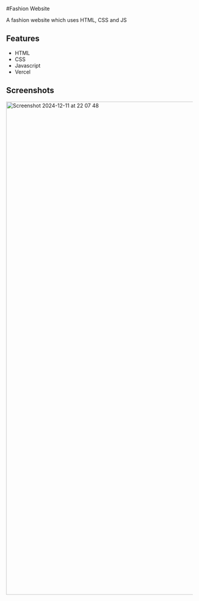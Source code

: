 
#Fashion Website

A fashion website which uses HTML, CSS and JS


## Features

- HTML
- CSS
- Javascript
- Vercel


## Screenshots

 <img width="1331" alt="Screenshot 2024-12-11 at 22 07 48" src="https://github.com/user-attachments/assets/26a03d9d-0521-4244-a670-60d67d1dae96" />

